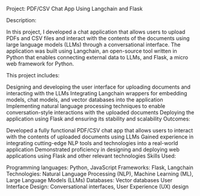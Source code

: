 Project: PDF/CSV Chat App Using Langchain and Flask

Description:

In this project, I developed a chat application that allows users to upload PDFs and CSV files and interact with the contents of the documents using large language models (LLMs) through a conversational interface. The application was built using Langchain, an open-source tool written in Python that enables connecting external data to LLMs, and Flask, a micro web framework for Python.

This project includes:

Designing and developing the user interface for uploading documents and interacting with the LLMs Integrating Langchain wrappers for embedding models, chat models, and vector databases into the application Implementing natural language processing techniques to enable conversation-style interactions with the uploaded documents Deploying the application using Flask and ensuring its stability and scalability Outcomes:

Developed a fully functional PDF/CSV chat app that allows users to interact with the contents of uploaded documents using LLMs Gained experience in integrating cutting-edge NLP tools and technologies into a real-world application Demonstrated proficiency in designing and deploying web applications using Flask and other relevant technologies Skills Used:

Programming languages: Python, JavaScript Frameworks: Flask, Langchain Technologies: Natural Language Processing (NLP), Machine Learning (ML), Large Language Models (LLMs) Databases: Vector databases User Interface Design: Conversational interfaces, User Experience (UX) design